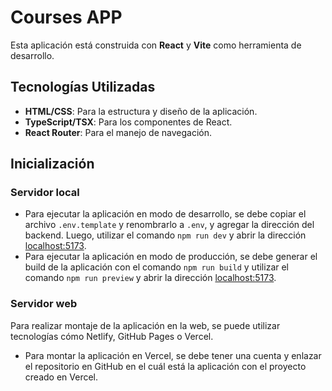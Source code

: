 # Courses APP

Esta aplicación está construida con **React** y **Vite** como herramienta de desarrollo.

## Tecnologías Utilizadas

- **HTML/CSS**: Para la estructura y diseño de la aplicación.
- **TypeScript/TSX**: Para los componentes de React.
- **React Router**: Para el manejo de navegación.

## Inicialización

### Servidor local

- Para ejecutar la aplicación en modo de desarrollo, se debe copiar el archivo `.env.template` y renombrarlo a `.env`, y agregar la dirección del backend. Luego, utilizar el comando ```npm run dev``` y abrir la dirección [localhost:5173](localhost:5173).
- Para ejecutar la aplicación en modo de producción, se debe generar el build de la aplicación con el comando ```npm run build``` y utilizar el comando ```npm run preview``` y abrir la dirección [localhost:5173](localhost:5173).

### Servidor web

Para realizar montaje de la aplicación en la web, se puede utilizar tecnologías cómo Netlify, GitHub Pages o Vercel.

- Para montar la aplicación en Vercel, se debe tener una cuenta y enlazar el repositorio en GitHub en el cuál está la aplicación con el proyecto creado en Vercel.
